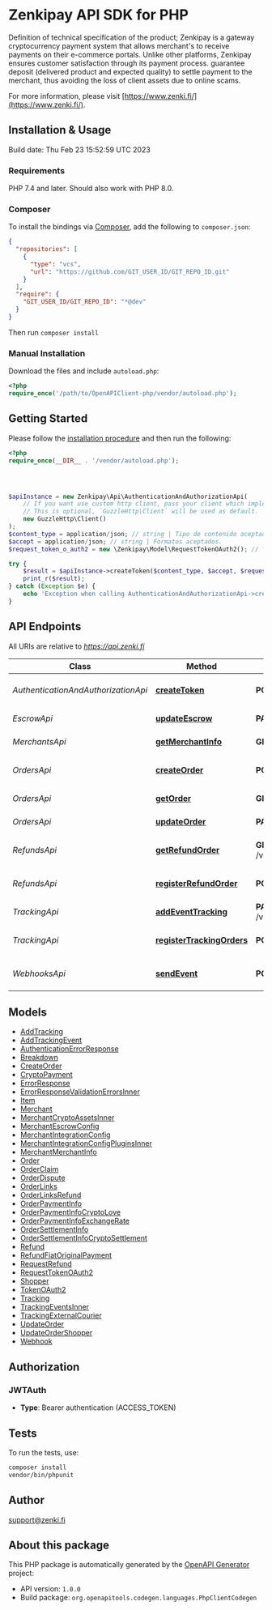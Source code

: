# Zenkipay API SDK for PHP

Definition of technical specification of the product; Zenkipay is a gateway
cryptocurrency payment system that allows merchant's to receive payments on their
e-commerce portals. Unlike other platforms,
Zenkipay ensures customer satisfaction through its payment process.
guarantee deposit (delivered product and expected quality) to settle
payment to the merchant, thus avoiding the loss of client assets due to
online scams.

For more information, please visit [https://www.zenki.fi/](https://www.zenki.fi/).

## Installation & Usage

Build date: Thu Feb 23 15:52:59 UTC 2023 
 ### Requirements

PHP 7.4 and later.
Should also work with PHP 8.0.

### Composer

To install the bindings via [Composer](https://getcomposer.org/), add the following to `composer.json`:

```json
{
  "repositories": [
    {
      "type": "vcs",
      "url": "https://github.com/GIT_USER_ID/GIT_REPO_ID.git"
    }
  ],
  "require": {
    "GIT_USER_ID/GIT_REPO_ID": "*@dev"
  }
}
```

Then run `composer install`

### Manual Installation

Download the files and include `autoload.php`:

```php
<?php
require_once('/path/to/OpenAPIClient-php/vendor/autoload.php');
```

## Getting Started

Please follow the [installation procedure](#installation--usage) and then run the following:

```php
<?php
require_once(__DIR__ . '/vendor/autoload.php');




$apiInstance = new Zenkipay\Api\AuthenticationAndAuthorizationApi(
    // If you want use custom http client, pass your client which implements `GuzzleHttp\ClientInterface`.
    // This is optional, `GuzzleHttp\Client` will be used as default.
    new GuzzleHttp\Client()
);
$content_type = application/json; // string | Tipo de contenido aceptado.
$accept = application/json; // string | Formatos aceptados.
$request_token_o_auth2 = new \Zenkipay\Model\RequestTokenOAuth2(); // \Zenkipay\Model\RequestTokenOAuth2 | Parameters for OAuth 2 token creation.

try {
    $result = $apiInstance->createToken($content_type, $accept, $request_token_o_auth2);
    print_r($result);
} catch (Exception $e) {
    echo 'Exception when calling AuthenticationAndAuthorizationApi->createToken: ', $e->getMessage(), PHP_EOL;
}

```

## API Endpoints

All URIs are relative to *https://api.zenki.fi*

Class | Method | HTTP request | Description
------------ | ------------- | ------------- | -------------
*AuthenticationAndAuthorizationApi* | [**createToken**](docs/Api/AuthenticationAndAuthorizationApi.md#createtoken) | **POST** /v1/oauth/tokens | Create an authentication token in Zenki
*EscrowApi* | [**updateEscrow**](docs/Api/EscrowApi.md#updateescrow) | **PATCH** /v1/pay/escrow/{zenkiOrderId}/fulfillments | Escrow update
*MerchantsApi* | [**getMerchantInfo**](docs/Api/MerchantsApi.md#getmerchantinfo) | **GET** /v1/pay/me | Merchant information
*OrdersApi* | [**createOrder**](docs/Api/OrdersApi.md#createorder) | **POST** /v1/pay/orders | Payment order registration
*OrdersApi* | [**getOrder**](docs/Api/OrdersApi.md#getorder) | **GET** /v1/pay/orders/{zenkiOrderId} | Order information
*OrdersApi* | [**updateOrder**](docs/Api/OrdersApi.md#updateorder) | **PATCH** /v1/pay/orders/{zenkiOrderId} | Order update for payment
*RefundsApi* | [**getRefundOrder**](docs/Api/RefundsApi.md#getrefundorder) | **GET** /v1/pay/orders/{zenkiOrderId}/refunds/{zenkiRefundId} | Request refunds for an order
*RefundsApi* | [**registerRefundOrder**](docs/Api/RefundsApi.md#registerrefundorder) | **POST** /v1/pay/orders/{zenkiOrderId}/refunds | Register of refunds for an order
*TrackingApi* | [**addEventTracking**](docs/Api/TrackingApi.md#addeventtracking) | **PATCH** /v1/pay/orders/{zenkiOrderId}/tracking/{zenkiTrackId} | Shipping Status Update
*TrackingApi* | [**registerTrackingOrders**](docs/Api/TrackingApi.md#registertrackingorders) | **POST** /v1/pay/orders/{zenkiOrderId}/tracking | Registration number for tracking
*WebhooksApi* | [**sendEvent**](docs/Api/WebhooksApi.md#sendevent) | **POST** /URL_MERCHANT | Event notifications for merchant

## Models

- [AddTracking](docs/Model/AddTracking.md)
- [AddTrackingEvent](docs/Model/AddTrackingEvent.md)
- [AuthenticationErrorResponse](docs/Model/AuthenticationErrorResponse.md)
- [Breakdown](docs/Model/Breakdown.md)
- [CreateOrder](docs/Model/CreateOrder.md)
- [CryptoPayment](docs/Model/CryptoPayment.md)
- [ErrorResponse](docs/Model/ErrorResponse.md)
- [ErrorResponseValidationErrorsInner](docs/Model/ErrorResponseValidationErrorsInner.md)
- [Item](docs/Model/Item.md)
- [Merchant](docs/Model/Merchant.md)
- [MerchantCryptoAssetsInner](docs/Model/MerchantCryptoAssetsInner.md)
- [MerchantEscrowConfig](docs/Model/MerchantEscrowConfig.md)
- [MerchantIntegrationConfig](docs/Model/MerchantIntegrationConfig.md)
- [MerchantIntegrationConfigPluginsInner](docs/Model/MerchantIntegrationConfigPluginsInner.md)
- [MerchantMerchantInfo](docs/Model/MerchantMerchantInfo.md)
- [Order](docs/Model/Order.md)
- [OrderClaim](docs/Model/OrderClaim.md)
- [OrderDispute](docs/Model/OrderDispute.md)
- [OrderLinks](docs/Model/OrderLinks.md)
- [OrderLinksRefund](docs/Model/OrderLinksRefund.md)
- [OrderPaymentInfo](docs/Model/OrderPaymentInfo.md)
- [OrderPaymentInfoCryptoLove](docs/Model/OrderPaymentInfoCryptoLove.md)
- [OrderPaymentInfoExchangeRate](docs/Model/OrderPaymentInfoExchangeRate.md)
- [OrderSettlementInfo](docs/Model/OrderSettlementInfo.md)
- [OrderSettlementInfoCryptoSettlement](docs/Model/OrderSettlementInfoCryptoSettlement.md)
- [Refund](docs/Model/Refund.md)
- [RefundFiatOriginalPayment](docs/Model/RefundFiatOriginalPayment.md)
- [RequestRefund](docs/Model/RequestRefund.md)
- [RequestTokenOAuth2](docs/Model/RequestTokenOAuth2.md)
- [Shopper](docs/Model/Shopper.md)
- [TokenOAuth2](docs/Model/TokenOAuth2.md)
- [Tracking](docs/Model/Tracking.md)
- [TrackingEventsInner](docs/Model/TrackingEventsInner.md)
- [TrackingExternalCourier](docs/Model/TrackingExternalCourier.md)
- [UpdateOrder](docs/Model/UpdateOrder.md)
- [UpdateOrderShopper](docs/Model/UpdateOrderShopper.md)
- [Webhook](docs/Model/Webhook.md)

## Authorization

### JWTAuth

- **Type**: Bearer authentication (ACCESS_TOKEN)

## Tests

To run the tests, use:

```bash
composer install
vendor/bin/phpunit
```

## Author

support@zenki.fi

## About this package

This PHP package is automatically generated by the [OpenAPI Generator](https://openapi-generator.tech) project:

- API version: `1.0.0`
- Build package: `org.openapitools.codegen.languages.PhpClientCodegen`
